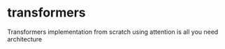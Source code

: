﻿# transformers




Transformers implementation from scratch using attention is all you need architecture 
